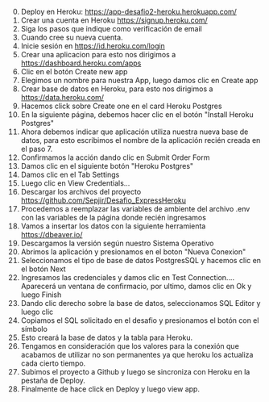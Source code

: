 0. Deploy en Heroku: https://app-desafio2-heroku.herokuapp.com/
1. Crear una cuenta en Heroku https://signup.heroku.com/
2. Siga los pasos que indique como verificación de email
3. Cuando cree su nueva cuenta.
4. Inicie sesión en https://id.heroku.com/login
5. Crear una aplicacion para esto nos dirigimos a https://dashboard.heroku.com/apps
6. Clic en el botón Create new app
7. Elegimos un nombre para nuestra App, luego damos clic en Create app
8. Crear base de datos en Heroku, para esto nos dirigimos a https://data.heroku.com/
9. Hacemos click sobre Create one en el card Heroku Postgres
10. En la siguiente página, debemos hacer clic en el botón "Install Heroku Postgres"
11. Ahora debemos indicar que aplicación utiliza nuestra nueva base de datos, para esto escribimos el nombre de la aplicación recién creada en el paso 7.
12. Confirmamos la acción dando clic en Submit Order Form
13. Damos clic en el siguiente botón "Heroku Postgres"
14. Damos clic en el Tab Settings
15. Luego clic en View Credentials…
16. Descargar los archivos del proyecto https://github.com/Sepjir/Desafio_ExpressHeroku
17. Procedemos a reemplazar las variables de ambiente del archivo .env con las variables de la página donde recién ingresamos
18. Vamos a insertar los datos con la siguiente herramienta https://dbeaver.io/
19. Descargamos la versión según nuestro Sistema Operativo
20. Abrimos la aplicación y presionamos en el boton "Nueva Conexion"
21. Seleccionamos el tipo de base de datos PostgresSQL y hacemos clic en el botón Next
22. Ingresamos las credenciales y damos clic en Test Connection.... Aparecerá un ventana de confirmacio, por ultimo, damos clic en Ok y luego Finish
23. Dando clic derecho sobre la base de datos, seleccionamos SQL Editor y luego clic
24. Copiamos el SQL solicitado en el desafio y presionamos el botón con el símbolo
25. Esto creará la base de datos y la tabla para Heroku.
26. Tengamos en consideración que los valores para la conexión que acabamos de utilizar no son permanentes ya que heroku los actualiza cada cierto tiempo.
27. Subimos el proyecto a Github y luego se sincroniza con Heroku en la pestaña de Deploy.
28. Finalmente de hace click en Deploy y luego view app.
